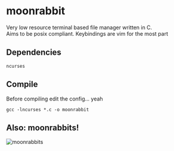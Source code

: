 # moonrabbit
Very low resource terminal based file manager written in C.  
Aims to be posix compliant.
Keybindings are vim for the most part

## Dependencies  
    ncurses  
    
## Compile  
Before compiling edit the config... yeah  
    
    gcc -lncurses *.c -o moonrabbit  
    
## Also: moonrabbits!  
 ![moonrabbits](https://raw.githubusercontent.com/drblythe/moonrabbit/master/img/moonrabbits.jpg)
